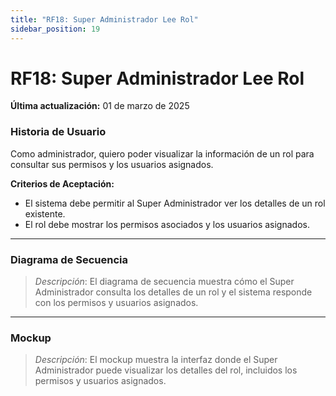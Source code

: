 ```yaml
---
title: "RF18: Super Administrador Lee Rol"  
sidebar_position: 19
---
```


# RF18: Super Administrador Lee Rol

**Última actualización:** 01 de marzo de 2025

### Historia de Usuario

Como administrador, quiero poder visualizar la información de un rol para consultar sus permisos y los usuarios asignados.

  **Criterios de Aceptación:**
  - El sistema debe permitir al Super Administrador ver los detalles de un rol existente.
  - El rol debe mostrar los permisos asociados y los usuarios asignados.

---

### Diagrama de Secuencia

> *Descripción*: El diagrama de secuencia muestra cómo el Super Administrador consulta los detalles de un rol y el sistema responde con los permisos y usuarios asignados.

---

### Mockup

> *Descripción*: El mockup muestra la interfaz donde el Super Administrador puede visualizar los detalles del rol, incluidos los permisos y usuarios asignados.
